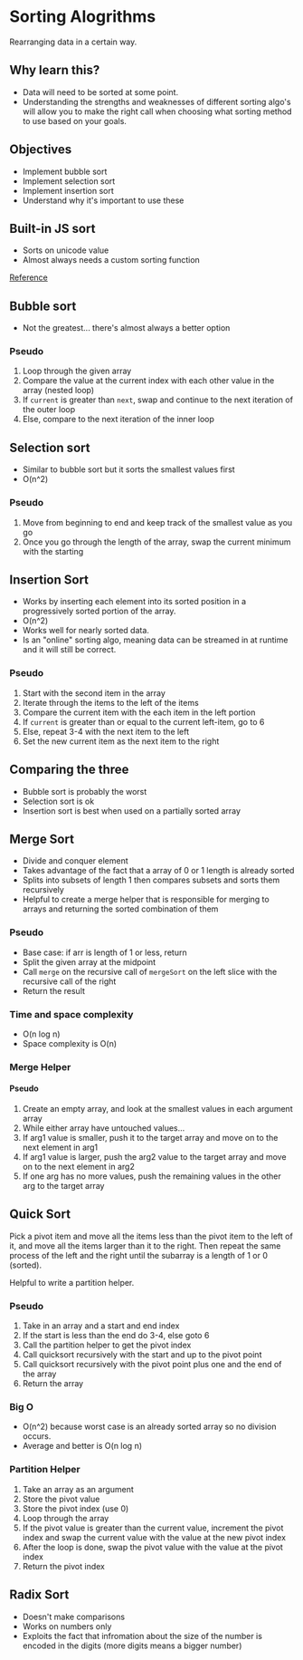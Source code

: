 # Sorting Alogrithms

Rearranging data in a certain way.

## Why learn this?

- Data will need to be sorted at some point.
- Understanding the strengths and weaknesses of different sorting algo's will allow you to make the right call when choosing what sorting method to use based on your goals.

## Objectives

- Implement bubble sort
- Implement selection sort
- Implement insertion sort
- Understand why it's important to use these

## Built-in JS sort

- Sorts on unicode value
- Almost always needs a custom sorting function

[Reference](https://developer.mozilla.org/en-US/docs/Web/JavaScript/Reference/Global_Objects/Array/sort)

## Bubble sort

- Not the greatest... there's almost always a better option

### Pseudo

1. Loop through the given array
1. Compare the value at the current index with each other value in the array (nested loop)
1. If `current` is greater than `next`, swap and continue to the next iteration of the outer loop
1. Else, compare to the next iteration of the inner loop

## Selection sort

- Similar to bubble sort but it sorts the smallest values first
- O(n^2)

### Pseudo

1. Move from beginning to end and keep track of the smallest value as you go
1. Once you go through the length of the array, swap the current minimum with the starting

## Insertion Sort

- Works by inserting each element into its sorted position in a progressively sorted portion of the array.
- O(n^2)
- Works well for nearly sorted data.
- Is an "online" sorting algo, meaning data can be streamed in at runtime and it will still be correct.

### Pseudo

1. Start with the second item in the array
2. Iterate through the items to the left of the items
3. Compare the current item with the each item in the left portion
4. If `current` is greater than or equal to the current left-item, go to 6
5. Else, repeat 3-4 with the next item to the left
6. Set the new current item as the next item to the right

## Comparing the three

- Bubble sort is probably the worst
- Selection sort is ok
- Insertion sort is best when used on a partially sorted array

## Merge Sort

- Divide and conquer element
- Takes advantage of the fact that a array of 0 or 1 length is already sorted
- Splits into subsets of length 1 then compares subsets and sorts them recursively
- Helpful to create a merge helper that is responsible for merging to arrays and returning the sorted combination of them

### Pseudo

- Base case: if arr is length of 1 or less, return
- Split the given array at the midpoint
- Call `merge` on the recursive call of `mergeSort` on the left slice with the recursive call of the right
- Return the result

### Time and space complexity

- O(n log n)
- Space complexity is O(n)

### Merge Helper

#### Pseudo

1. Create an empty array, and look at the smallest values in each argument array
2. While either array have untouched values...
3. If arg1 value is smaller, push it to the target array and move on to the next element in arg1
4. If arg1 value is larger, push the arg2 value to the target array and move on to the next element in arg2
5. If one arg has no more values, push the remaining values in the other arg to the target array

## Quick Sort

Pick a pivot item and move all the items less than the pivot item to the left of it, and move all the items larger than it to the right. Then repeat the same process of the left and the right until the subarray is a length of 1 or 0 (sorted).

Helpful to write a partition helper.

### Pseudo

1. Take in an array and a start and end index
2. If the start is less than the end do 3-4, else goto 6
3. Call the partition helper to get the pivot index
4. Call quicksort recursively with the start and up to the pivot point
5. Call quicksort recursively with the pivot point plus one and the end of the array
6. Return the array

### Big O

- O(n^2) because worst case is an already sorted array so no division occurs.
- Average and better is O(n log n)

### Partition Helper

1. Take an array as an argument
2. Store the pivot value
3. Store the pivot index (use 0)
4. Loop through the array
5. If the pivot value is greater than the current value, increment the pivot index and swap the current value with the value at the new pivot index
6. After the loop is done, swap the pivot value with the value at the pivot index
7. Return the pivot index

## Radix Sort

- Doesn't make comparisons
- Works on numbers only
- Exploits the fact that infromation about the size of the number is encoded in the digits (more digits means a bigger number)
